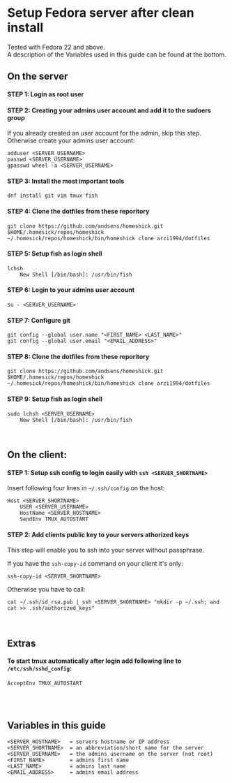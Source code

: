 # Setup Fedora server after clean install

Tested with Fedora 22 and above.  
A description of the Variables used in this guide can be found at the bottom.

## On the server

#### STEP 1: Login as root user

#### STEP 2: Creating your admins user account and add it to the sudoers group

If you already created an user account for the admin, skip this step.
Otherwise create your admins user account:

    adduser <SERVER_USERNAME>
    passwd <SERVER_USERNAME>
    gpasswd wheel -a <SERVER_USERNAME>

#### STEP 3: Install the most important tools

    dnf install git vim tmux fish

#### STEP 4: Clone the dotfiles from these reporitory

    git clone https://github.com/andsens/homeshick.git $HOME/.homesick/repos/homeshick
    ~/.homesick/repos/homeshick/bin/homeshick clone arzi1994/dotfiles

#### STEP 5: Setup fish as login shell

    lchsh
        New Shell [/bin/bash]: /usr/bin/fish

#### STEP 6: Login to your admins user account

    su - <SERVER_USERNAME>

#### STEP 7: Configure git

    git config --global user.name "<FIRST_NAME> <LAST_NAME>"
    git config --global user.email "<EMAIL_ADDRESS>"

#### STEP 8: Clone the dotfiles from these reporitory

    git clone https://github.com/andsens/homeshick.git $HOME/.homesick/repos/homeshick
    ~/.homesick/repos/homeshick/bin/homeshick clone arzi1994/dotfiles
    
#### STEP 9: Setup fish as login shell

    sudo lchsh <SERVER_USERNAME>
        New Shell [/bin/bash]: /usr/bin/fish

<br>  

## On the client:

#### STEP 1: Setup ssh config to login easily with `ssh <SERVER_SHORTNAME>`

Insert following four lines in `~/.ssh/config` on the host:

    Host <SERVER_SHORTNAME>
        USER <SERVER_USERNAME>
        HostName <SERVER_HOSTNAME>
        SendEnv TMUX_AUTOSTART

#### STEP 2: Add clients public key to your servers athorized keys

This step will enable you to ssh into your server without passphrase.

If you have the `ssh-copy-id` command on your client it's only:

    ssh-copy-id <SERVER_SHORTNAME>

Otherwise you have to call:

    cat ~/.ssh/id_rsa.pub | ssh <SERVER_SHORTNAME> "mkdir -p ~/.ssh; and cat >> .ssh/authorized_keys"

<br>

## Extras

#### To start tmux automatically after login add following line to `/etc/ssh/sshd_config`:

    AcceptEnv TMUX_AUTOSTART

<br>
<br>

## Variables in this guide

    <SERVER_HOSTNAME>   = servers hostname or IP address
    <SERVER_SHORTNAME>  = an abbreviation/short name for the server
    <SERVER_USERNAME>   = the admins username on the server (not root)
    <FIRST_NAME>        = admins first name
    <LAST_NAME>         = admins last name
    <EMAIL_ADDRESS>     = admins email address

